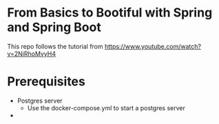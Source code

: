 # From Basics to Bootiful with Spring and Spring Boot
This repo follows the tutorial from https://www.youtube.com/watch?v=2NiRhoMvyH4

# Prerequisites
- Postgres server
  - Use the docker-compose.yml to start a postgres server
- 